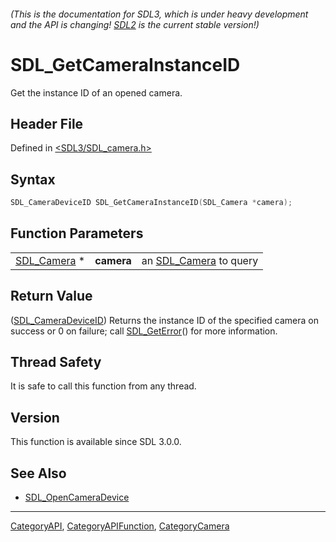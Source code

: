 ###### (This is the documentation for SDL3, which is under heavy development and the API is changing! [SDL2](https://wiki.libsdl.org/SDL2/) is the current stable version!)
# SDL_GetCameraInstanceID

Get the instance ID of an opened camera.

## Header File

Defined in [<SDL3/SDL_camera.h>](https://github.com/libsdl-org/SDL/blob/main/include/SDL3/SDL_camera.h)

## Syntax

```c
SDL_CameraDeviceID SDL_GetCameraInstanceID(SDL_Camera *camera);
```

## Function Parameters

|                            |            |                                      |
| -------------------------- | ---------- | ------------------------------------ |
| [SDL_Camera](SDL_Camera) * | **camera** | an [SDL_Camera](SDL_Camera) to query |

## Return Value

([SDL_CameraDeviceID](SDL_CameraDeviceID)) Returns the instance ID of the
specified camera on success or 0 on failure; call
[SDL_GetError](SDL_GetError)() for more information.

## Thread Safety

It is safe to call this function from any thread.

## Version

This function is available since SDL 3.0.0.

## See Also

- [SDL_OpenCameraDevice](SDL_OpenCameraDevice)

----
[CategoryAPI](CategoryAPI), [CategoryAPIFunction](CategoryAPIFunction), [CategoryCamera](CategoryCamera)


